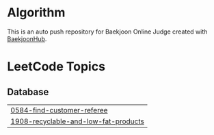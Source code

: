 # Algorithm
This is an auto push repository for Baekjoon Online Judge created with [BaekjoonHub](https://github.com/BaekjoonHub/BaekjoonHub).

<!---LeetCode Topics Start-->
# LeetCode Topics
## Database
|  |
| ------- |
| [0584-find-customer-referee](https://github.com/mxcoogi/Algorithm/tree/master/0584-find-customer-referee) |
| [1908-recyclable-and-low-fat-products](https://github.com/mxcoogi/Algorithm/tree/master/1908-recyclable-and-low-fat-products) |
<!---LeetCode Topics End-->